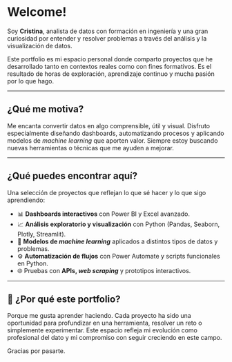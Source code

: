 #  Welcome!
Soy **Cristina**, analista de datos con formación en ingeniería y una gran curiosidad por entender y resolver problemas a través del análisis y la visualización de datos.

Este portfolio es mi espacio personal donde comparto proyectos que he desarrollado tanto en contextos reales como con fines formativos. Es el resultado de horas de exploración, aprendizaje continuo y mucha pasión por lo que hago.

---

## ¿Qué me motiva?

Me encanta convertir datos en algo comprensible, útil y visual. Disfruto especialmente diseñando dashboards, automatizando procesos y aplicando modelos de *machine learning* que aporten valor. Siempre estoy buscando nuevas herramientas o técnicas que me ayuden a mejorar.

---

## ¿Qué puedes encontrar aquí?

Una selección de proyectos que reflejan lo que sé hacer y lo que sigo aprendiendo:

- 📊 **Dashboards interactivos** con Power BI y Excel avanzado.  
- 📈 **Análisis exploratorio y visualización** con Python (Pandas, Seaborn, Plotly, Streamlit).  
- 🤖 **Modelos de *machine learning*** aplicados a distintos tipos de datos y problemas.  
- ⚙️ **Automatización de flujos** con Power Automate y scripts funcionales en Python.  
- 🌐 Pruebas con **APIs, *web scraping*** y prototipos interactivos.

---

## 🚀 ¿Por qué este portfolio?

Porque me gusta aprender haciendo. Cada proyecto ha sido una oportunidad para profundizar en una herramienta, resolver un reto o simplemente experimentar. Este espacio refleja mi evolución como profesional del dato y mi compromiso con seguir creciendo en este campo.

Gracias por pasarte.
